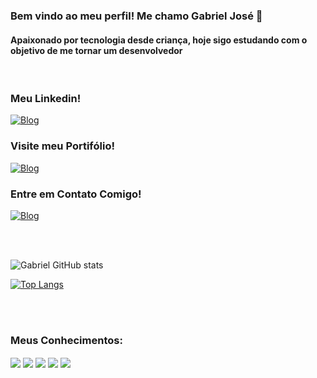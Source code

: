 ### Bem vindo ao meu perfil! Me chamo Gabriel José 👋

#### Apaixonado por tecnologia desde criança, hoje sigo estudando com o objetivo de me tornar um desenvolvedor

<br>

### Meu Linkedin!

[![Blog](https://img.shields.io/badge/LinkedIn-0077B5?style=for-the-badge&logo=linkedin&logoColor=white)](https://www.linkedin.com/in/gabriel-jos%C3%A9-a7a476227/)


### Visite meu Portifólio!

[![Blog](https://img.shields.io/website-up-down-green-red/http/monip.org.svg)](https://gabrieljmsprojetos.000webhostapp.com/)


### Entre em Contato Comigo!

<a href="mailto:mourasilva.gabrielj@gmail.com"> ![Blog](https://img.shields.io/badge/Gmail-D14836?style=for-the-badge&logo=gmail&logoColor=white)</a>


<br><br>


![Gabriel GitHub stats](https://github-readme-stats.vercel.app/api?username=Gabrieljose0&show_icons=true&theme=merko)<br>


[![Top Langs](https://github-readme-stats.vercel.app/api/top-langs/?username=Gabrieljose0&layout=compact)](https://github.com/Gabrieljose0)

<br><br>

### Meus Conhecimentos:

<div style="display: inline_block">
    <img align="center" src="https://img.shields.io/badge/HTML5-E34F26?style=for-the-badge&logo=html5&logoColor=white">
    <img align="center" src="https://img.shields.io/badge/CSS3-1572B6?style=for-the-badge&logo=css3&logoColor=white">
    <img align="center" src="https://img.shields.io/badge/Python-14354C?style=for-the-badge&logo=python&logoColor=white">
    <img align="center" src="https://img.shields.io/badge/MySQL-00000F?style=for-the-badge&logo=mysql&logoColor=white">
    <img align="center" src="https://img.shields.io/badge/JavaScript-323330?style=for-the-badge&logo=javascript&logoColor=F7DF1E">
    
</div><br>


